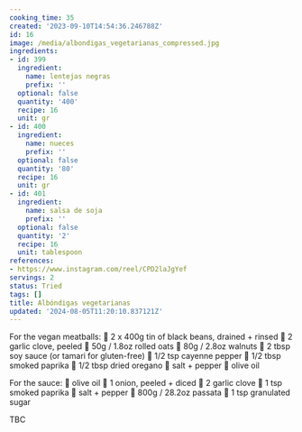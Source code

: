```yaml
---
cooking_time: 35
created: '2023-09-10T14:54:36.246788Z'
id: 16
image: /media/albondigas_vegetarianas_compressed.jpg
ingredients:
- id: 399
  ingredient:
    name: lentejas negras
    prefix: ''
  optional: false
  quantity: '400'
  recipe: 16
  unit: gr
- id: 400
  ingredient:
    name: nueces
    prefix: ''
  optional: false
  quantity: '80'
  recipe: 16
  unit: gr
- id: 401
  ingredient:
    name: salsa de soja
    prefix: ''
  optional: false
  quantity: '2'
  recipe: 16
  unit: tablespoon
references:
- https://www.instagram.com/reel/CPD2laJgYef
servings: 2
status: Tried
tags: []
title: Albóndigas vegetarianas
updated: '2024-08-05T11:20:10.837121Z'
---
```


For the vegan meatballs:
🌿 2 x 400g tin of black beans, drained + rinsed
🌿 2 garlic clove, peeled
🌿 50g / 1.8oz rolled oats
🌿 80g / 2.8oz walnuts
🌿 2 tbsp soy sauce (or tamari for gluten-free)
🌿 1/2 tsp cayenne pepper
🌿 1/2 tbsp smoked paprika
🌿 1/2 tbsp dried oregano
🌿 salt + pepper
🌿 olive oil

For the sauce:
🌿 olive oil
🌿 1 onion, peeled + diced
🌿 2 garlic clove
🌿 1 tsp smoked paprika
🌿 salt + pepper
🌿 800g / 28.2oz passata
🌿 1 tsp granulated sugar


TBC

